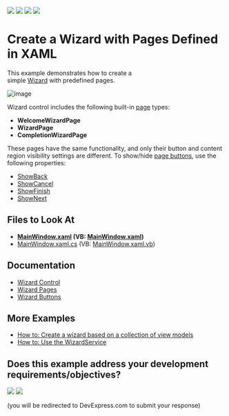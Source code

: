<!-- default badges list -->
![](https://img.shields.io/endpoint?url=https://codecentral.devexpress.com/api/v1/VersionRange/128657964/21.1.5%2B)
[![](https://img.shields.io/badge/Open_in_DevExpress_Support_Center-FF7200?style=flat-square&logo=DevExpress&logoColor=white)](https://supportcenter.devexpress.com/ticket/details/T415416)
[![](https://img.shields.io/badge/📖_How_to_use_DevExpress_Examples-e9f6fc?style=flat-square)](https://docs.devexpress.com/GeneralInformation/403183)
[![](https://img.shields.io/badge/💬_Leave_Feedback-feecdd?style=flat-square)](#does-this-example-address-your-development-requirementsobjectives)
<!-- default badges end -->

# Create a Wizard with Pages Defined in XAML

This example demonstrates how to create a simple [Wizard](https://docs.devexpress.com/WPF/115979/controls-and-libraries/navigation-controls/wizard-control) with predefined pages. 

![image](https://user-images.githubusercontent.com/12169834/183713886-d68f2837-5020-41d6-9498-5b0d6a90cd1f.png)

Wizard control includes the following built-in [page](https://docs.devexpress.com/WPF/115997/controls-and-libraries/navigation-controls/wizard-control/pages) types: 

* **WelcomeWizardPage** 
* **WizardPage** 
* **CompletionWizardPage**  

These pages have the same functionality, and only their button and content region visibility settings are different. To show/hide [page buttons](https://docs.devexpress.com/WPF/115998/controls-and-libraries/navigation-controls/wizard-control/buttons), use the following properties:  

- [ShowBack](https://docs.devexpress.com/WPF/DevExpress.Xpf.Controls.WizardPage.ShowBack)
- [ShowCancel](https://docs.devexpress.com/WPF/DevExpress.Xpf.Controls.WizardPage.ShowCancel)
- [ShowFinish](https://docs.devexpress.com/WPF/DevExpress.Xpf.Controls.WizardPage.ShowFinish)
- [ShowNext](https://docs.devexpress.com/WPF/DevExpress.Xpf.Controls.WizardPage.ShowNext)
  
<!-- default file list -->
## Files to Look At

* **[MainWindow.xaml](./CS/WizardControlExample/MainWindow.xaml) (VB: [MainWindow.xaml](./VB/WizardControlExample/MainWindow.xaml))**
* [MainWindow.xaml.cs](./CS/WizardControlExample/MainWindow.xaml.cs) (VB: [MainWindow.xaml.vb](./VB/WizardControlExample/MainWindow.xaml.vb))
<!-- default file list end -->

## Documentation

* [Wizard Control](https://docs.devexpress.com/WPF/115979/controls-and-libraries/navigation-controls/wizard-control)
* [Wizard Pages](https://docs.devexpress.com/WPF/115997/controls-and-libraries/navigation-controls/wizard-control/pages)
* [Wizard Buttons](https://docs.devexpress.com/WPF/115998/controls-and-libraries/navigation-controls/wizard-control/buttons)

## More Examples
* [How to: Create a wizard based on a collection of view models](https://github.com/DevExpress-Examples/how-to-create-a-wizard-based-on-a-collection-of-view-models-t415475)  
* [How to: Use the WizardService](https://github.com/DevExpress-Examples/how-to-use-the-wizardservice-t387258)
<!-- feedback -->
## Does this example address your development requirements/objectives?

[<img src="https://www.devexpress.com/support/examples/i/yes-button.svg"/>](https://www.devexpress.com/support/examples/survey.xml?utm_source=github&utm_campaign=wpf-create-a-wizard-with-pages-defined-in-xaml&~~~was_helpful=yes) [<img src="https://www.devexpress.com/support/examples/i/no-button.svg"/>](https://www.devexpress.com/support/examples/survey.xml?utm_source=github&utm_campaign=wpf-create-a-wizard-with-pages-defined-in-xaml&~~~was_helpful=no)

(you will be redirected to DevExpress.com to submit your response)
<!-- feedback end -->
